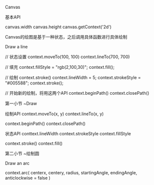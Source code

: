 Canvas

基本API

canvas.width
canvas.height
canvas.getContext('2d')

Canvas的绘图是基于一种状态，之后调用具体函数进行具体绘制

Draw a line

  // 状态设置
  context.moveTo(100, 100)
  context.lineTo(700, 700)
  
  // 填充
  context.fillStyle = "rgb(2,100,30)";
  context.fill();

  // 绘制
  context.stroke()
  context.lineWidth = 5;
  context.strokeStyle = "#005588";
  context.stroke();

// 开始新的绘制，将用这两个API
context.beginPath()
context.closePath()



第一小节 ~Draw

绘制API
context.moveTo(x, y)
context.lineTo(x, y)

context.beginPath()
context.closePath()

状态API
conttext.lineWidth
context.strokeStyle
context.fillStyle

context.stroke()
context.fill()

第二小节 ~绘制圆

Draw an arc

context.arc(
  centerx, centery, radius,
  startingAngle, endingAngle,
  anticlockwise = false
)
